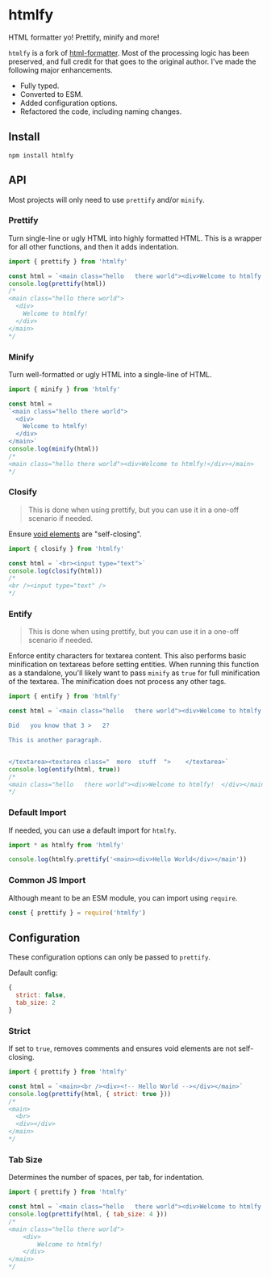 # htmlfy
HTML formatter yo! Prettify, minify and more!

`htmlfy` is a fork of [html-formatter](https://github.com/uznam8x/html-formatter/tree/master). Most of the processing logic has been preserved, and full credit for that goes to the original author. I've made the following major enhancements.

- Fully typed.
- Converted to ESM.
- Added configuration options.
- Refactored the code, including naming changes.

## Install

`npm install htmlfy`

## API
Most projects will only need to use `prettify` and/or `minify`.

### Prettify
Turn single-line or ugly HTML into highly formatted HTML. This is a wrapper for all other functions, and then it adds indentation.

```js
import { prettify } from 'htmlfy'

const html = `<main class="hello   there world"><div>Welcome to htmlfy!  </div></main>`
console.log(prettify(html))
/*
<main class="hello there world">
  <div>
    Welcome to htmlfy!
  </div>
</main>
*/
```

### Minify
Turn well-formatted or ugly HTML into a single-line of HTML.

```js
import { minify } from 'htmlfy'

const html = 
`<main class="hello there world">
  <div>
    Welcome to htmlfy!
  </div>
</main>`
console.log(minify(html))
/*
<main class="hello there world"><div>Welcome to htmlfy!</div></main>
*/
```

### Closify
> This is done when using prettify, but you can use it in a one-off scenario if needed.

Ensure [void elements](https://developer.mozilla.org/en-US/docs/Glossary/Void_element) are "self-closing".

```js
import { closify } from 'htmlfy'

const html = `<br><input type="text">`
console.log(closify(html))
/*
<br /><input type="text" />
*/
```

### Entify
> This is done when using prettify, but you can use it in a one-off scenario if needed.

Enforce entity characters for textarea content. This also performs basic minification on textareas before setting entities. When running this function as a standalone, you'll likely want to pass `minify` as `true` for full minification of the textarea. The minification does not process any other tags.

```js
import { entify } from 'htmlfy'

const html = `<main class="hello   there world"><div>Welcome to htmlfy!  </div></main><textarea  >

Did   you know that 3 >   2?

This is another paragraph.   


</textarea><textarea class="  more  stuff  ">    </textarea>`
console.log(entify(html, true))
/*
<main class="hello   there world"><div>Welcome to htmlfy!  </div></main><textarea>Did you know that 3 &gt; 2?&#13;&#13;This is another paragraph.</textarea><textarea class="more stuff"></textarea>
*/
```

### Default Import
If needed, you can use a default import for `htmlfy`.

```js
import * as htmlfy from 'htmlfy'

console.log(htmlfy.prettify('<main><div>Hello World</div></main'))
```

### Common JS Import
Although meant to be an ESM module, you can import using `require`.

```js
const { prettify } = require('htmlfy')
```

## Configuration
These configuration options can only be passed to `prettify`.

Default config:
```js
{
  strict: false,
  tab_size: 2
}
```

### Strict
If set to `true`, removes comments and ensures void elements are not self-closing.

```js
import { prettify } from 'htmlfy'

const html = `<main><br /><div><!-- Hello World --></div></main>`
console.log(prettify(html, { strict: true }))
/*
<main>
  <br>
  <div></div>
</main>
*/
```

### Tab Size
Determines the number of spaces, per tab, for indentation.

```js
import { prettify } from 'htmlfy'

const html = `<main class="hello   there world"><div>Welcome to htmlfy!  </div></main>`
console.log(prettify(html, { tab_size: 4 }))
/*
<main class="hello there world">
    <div>
        Welcome to htmlfy!
    </div>
</main>
*/
```
